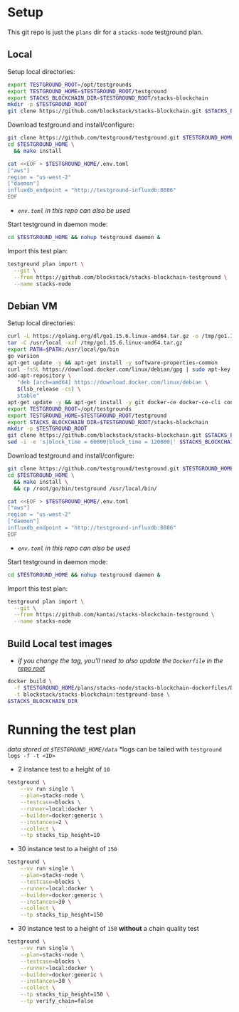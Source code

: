 # Setup

This git repo is just the `plans` dir for a `stacks-node` testground plan.

## Local
Setup local directories:
```bash
export TESTGROUND_ROOT=/opt/testgrounds
export TESTGROUND_HOME=$TESTGROUND_ROOT/testground
export STACKS_BLOCKCHAIN_DIR=$TESTGROUND_ROOT/stacks-blockchain
mkdir -p $TESTGROUND_ROOT
git clone https://github.com/blockstack/stacks-blockchain.git $STACKS_BLOCKCHAIN_DIR
```

Download testground and install/configure:
```bash
git clone https://github.com/testground/testground.git $TESTGROUND_HOME
cd $TESTGROUND_HOME \
  && make install

cat <<EOF > $TESTGROUND_HOME/.env.toml
["aws"]
region = "us-west-2"
["daemon"]
influxdb_endpoint = "http://testground-influxdb:8086"
EOF
```
* *`env.toml` in this repo can also be used*

Start testground in daemon mode:
```bash
cd $TESTGROUND_HOME && nohup testground daemon &
```

Import this test plan:
```bash
testground plan import \
  --git \
  --from https://github.com/blockstack/stacks-blockchain-testground \
  --name stacks-node
```

## Debian VM
Setup local directories:
```bash
curl -L https://golang.org/dl/go1.15.6.linux-amd64.tar.gz -o /tmp/go1.15.6.linux-amd64.tar.gz
tar -C /usr/local -xzf /tmp/go1.15.6.linux-amd64.tar.gz
export PATH=$PATH:/usr/local/go/bin
go version
apt-get update -y && apt-get install -y software-properties-common
curl -fsSL https://download.docker.com/linux/debian/gpg | sudo apt-key add -
add-apt-repository \
   "deb [arch=amd64] https://download.docker.com/linux/debian \
   $(lsb_release -cs) \
   stable"
apt-get update -y && apt-get install -y git docker-ce docker-ce-cli containerd.io build-essential
export TESTGROUND_ROOT=/opt/testgrounds
export TESTGROUND_HOME=$TESTGROUND_ROOT/testground
export STACKS_BLOCKCHAIN_DIR=$TESTGROUND_ROOT/stacks-blockchain
mkdir -p $TESTGROUND_ROOT
git clone https://github.com/blockstack/stacks-blockchain.git $STACKS_BLOCKCHAIN_DIR
sed -i -e 's|block_time = 60000|block_time = 120000|' $STACKS_BLOCKCHAIN_DIR/net-test/etc/bitcoin-neon-controller.toml.in
```

Download testground and install/configure:
```bash
git clone https://github.com/testground/testground.git $TESTGROUND_HOME
cd $TESTGROUND_HOME \
  && make install \
  && cp /root/go/bin/testground /usr/local/bin/

cat <<EOF > $TESTGROUND_HOME/.env.toml
["aws"]
region = "us-west-2"
["daemon"]
influxdb_endpoint = "http://testground-influxdb:8086"
EOF
```
* *`env.toml` in this repo can also be used*

Start testground in daemon mode:
```bash
cd $TESTGROUND_HOME && nohup testground daemon &
```

Import this test plan:
```bash
testground plan import \
  --git \
  --from https://github.com/kantai/stacks-blockchain-testground \
  --name stacks-node
```

## Build Local test images
* *if you change the tag, you'll need to also update the `Dockerfile` in the [repo root](https://github.com/blockstack/stacks-blockchain-testground/blob/main/Dockerfile#L7)*

```bash
docker build \
  -f $TESTGROUND_HOME/plans/stacks-node/stacks-blockchain-dockerfiles/Dockerfile.buster \
  -t blockstack/stacks-blockchain:testground-base \
$STACKS_BLOCKCHAIN_DIR
```


# Running the test plan
*data stored at `$TESTGROUND_HOME/data`*
*logs can be tailed with `testground logs -f -t <ID>`

* 2 instance test to a height of `10`
```bash
testground \
    --vv run single \
    --plan=stacks-node \
    --testcase=blocks \
    --runner=local:docker \
    --builder=docker:generic \
    --instances=2 \
    --collect \
    --tp stacks_tip_height=10
```

* 30 instance test to a height of `150`
```bash
testground \
    --vv run single \
    --plan=stacks-node \
    --testcase=blocks \
    --runner=local:docker \
    --builder=docker:generic \
    --instances=30 \
    --collect \
    --tp stacks_tip_height=150
```

* 30 instance test to a height of `150` **without** a chain quality test
```bash
testground \
    --vv run single \
    --plan=stacks-node \
    --testcase=blocks \
    --runner=local:docker \
    --builder=docker:generic \
    --instances=30 \
    --collect \
    --tp stacks_tip_height=150 \
    --tp verify_chain=false
```
